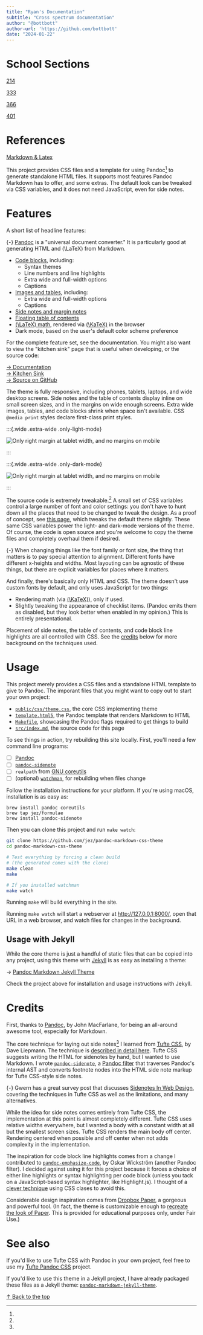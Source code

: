 ```yaml
---
title: "Ryan's Documentation"
subtitle: "Cross spectrum documentation"
author: "@bottbott"
author-url: 'https://github.com/bottbott'
date: "2024-01-22"
---
```


# School Sections

[214](214/)

[333](333/)

[366](366/)

[401](401/)

# References

[Markdown & Latex](other/markdown_latex.html)

This project provides CSS files and a template for using Pandoc[^pandoc] to
generate standalone HTML files. It supports most features Pandoc Markdown has to
offer, and some extras. The default look can be tweaked via CSS variables, and
it does not need JavaScript, even for side notes.

# Features

A short list of headline features:

[^pandoc]:
  {-} [Pandoc] is a "universal document converter." It is particularly good at
  generating HTML and \(\LaTeX\) from Markdown.

- [Code blocks](features/#code-blocks), including:
  - Syntax themes
  - Line numbers and line highlights
  - Extra wide and full-width options
  - Captions
- [Images and tables](features/#images-tables-and-captioned-code-blocks),
  including:
  - Extra wide and full-width options
  - Captions
- [Side notes and margin notes](features/#side-notes-and-margin-notes)
- [Floating table of contents](features/#table-of-contents)
- [\(\LaTeX\) math](features/#math), rendered via [\(\KaTeX\)][KaTeX] in
  the browser
- Dark mode, based on the user's default color scheme preference

For the complete feature set, see the documentation. You might also want to
view the "kitchen sink" page that is useful when developing, or the source code:

[→ Documentation](features/)\
[→ Kitchen Sink](kitchen-sink/)\
[→ Source on GitHub](https://github.com/jez/pandoc-markdown-css-theme)

The theme is fully responsive, including phones, tablets, laptops, and wide
desktop screens. Side notes and the table of contents display inline on small
screen sizes, and in the margins on wide enough screens. Extra wide images,
tables, and code blocks shrink when space isn't available. CSS `@media print`
styles declare first-class print styles.

:::{.wide .extra-wide .only-light-mode}

![Only right margin at tablet width, and no margins on mobile](img/light-mobile-responsive.png)

:::

:::{.wide .extra-wide .only-dark-mode}

![Only right margin at tablet width, and no margins on mobile](img/dark-mobile-responsive.png)

:::

The source code is extremely tweakable.[^tweakable] A small set of CSS variables
control a large number of font and color settings: you don't have to hunt down
all the places that need to be changed to tweak the design. As a proof of
concept, see [this page](paper/), which tweaks the default theme slightly. These
same CSS variables power the light- and dark-mode versions of the theme. Of
course, the code is open source and you're welcome to copy the theme files and
completely overhaul them if desired.

[^tweakable]:
  {-} When changing things like the font family or font size, the thing that
  matters is to pay special attention to alignment. Different fonts have
  different x-heights and widths. Most layouting can be agnostic of these
  things, but there are explicit variables for places where it matters.


And finally, there's basically only HTML and CSS. The theme doesn't use custom
fonts by default, and only uses JavaScript for two things:

- Rendering math (via [\(\KaTeX\)][KaTeX]), only if used.
- Slightly tweaking the appearance of checklist items. (Pandoc emits them as
  disabled, but they look better when enabled in my opinion.) This is entirely
  presentational.

Placement of side notes, the table of contents, and code block line highlights
are all controlled with CSS. See the [credits](#credits) below for more
background on the techniques used.

# Usage

This project merely provides a CSS files and a standalone HTML template to give
to Pandoc.  The imporant files that you might want to copy out to start your own
project:

- [`public/css/theme.css`], the core CSS implementing theme
- [`template.html5`], the Pandoc template that renders Markdown to HTML
- [`Makefile`], showcasing the Pandoc flags required to get things to build
- [`src/index.md`], the source code for this page

[`public/css/theme.css`]: https://github.com/jez/pandoc-markdown-css-theme/blob/master/public/css/theme.css
[`template.html5`]: https://github.com/jez/pandoc-markdown-css-theme/blob/master/template.html5
[`Makefile`]: https://github.com/jez/pandoc-markdown-css-theme/blob/master/Makefile
[`src/index.md`]: https://github.com/jez/pandoc-markdown-css-theme/blob/master/src/index.md

To see things in action, try rebuilding this site locally. First, you'll need a
few command line programs:

- [ ] [Pandoc]
- [ ] [`pandoc-sidenote`]
- [ ] `realpath` from [GNU coreutils]
- [ ] (optional) [`watchman`], for rebuilding when files change

Follow the installation instructions for your platform. If you're using macOS,
installation is as easy as:

```{.numberLines}
brew install pandoc coreutils
brew tap jez/formulae
brew install pandoc-sidenote
```

Then you can clone this project and run `make watch`:

```{.bash .numberLines .hl-7 .hl-10}
git clone https://github.com/jez/pandoc-markdown-css-theme
cd pandoc-markdown-css-theme

# Test everything by forcing a clean build
# (the generated comes with the clone)
make clean
make

# If you installed watchman
make watch
```

Running `make` will build everything in the site.

Running `make watch` will start a webserver at <http://127.0.0.1:8000/>, open
that URL in a web browser, and watch files for changes in the background.

## Usage with Jekyll

While the core theme is just a handful of static files that can be copied into
any project, using this theme with [Jekyll] is as easy as installing a theme:

→ [Pandoc Markdown Jekyll Theme][`pandoc-markdown-jekyll-theme`]

Check the project above for installation and usage instructions with Jekyll.

# Credits

First, thanks to [Pandoc], by John MacFarlane, for being an all-around awesome
tool, especially for Markdown.

The core technique for laying out side notes[^gwern] I learned from [Tufte CSS],
by Dave Liepmann. The technique is [described in detail
here][tufte-css-sidenotes]. Tufte CSS suggests writing the HTML for sidenotes by
hand, but I wanted to use Markdown. I wrote [`pandoc-sidenote`], a [Pandoc
filter] that traverses Pandoc's internal AST and converts footnote nodes into
the HTML side note markup for Tufte CSS-style side notes.

[^gwern]:
  {-} Gwern has a great survey post that discusses [Sidenotes In Web Design],
  covering the techniques in Tufte CSS as well as the limitations, and many
  alternatives.

[tufte-css-sidenotes]: https://edwardtufte.github.io/tufte-css/#sidenotes
[Sidenotes In Web Design]: https://www.gwern.net/Sidenotes

While the idea for side notes comes entirely from Tufte CSS, the implementation
at this point is almost completely different. Tufte CSS uses relative widths
everywhere, but I wanted a body with a constant width at all but the smallest
screen sizes. Tufte CSS renders the main body off center. Rendering centered
when possible and off center when not adds complexity in the implementation.

The inspiration for code block line highlights comes from a change I contributed
to [`pandoc-emphasize-code`], by Oskar Wickström (another Pandoc filter). I
decided against using it for this project because it forces a choice of either
line highlights or syntax highlighting per code block (unless you tack on a
JavaScript-based syntax highlighter, like Highlight.js). I thought of a [clever
technique](features/#line-highlight-limit) using CSS clases to avoid this.

[`pandoc-emphasize-code`]: https://github.com/owickstrom/pandoc-emphasize-code

Considerable design inspiration comes from [Dropbox Paper], a gorgeous and
powerful tool. (In fact, the theme is customizable enough to [recreate the
look of Paper](paper/). This is provided for educational purposes only, under
Fair Use.)

# See also

If you'd like to use Tufte CSS with Pandoc in your own project, feel free to use
my [Tufte Pandoc CSS] project.

[Tufte Pandoc CSS]: https://jez.io/tufte-pandoc-css/

If you'd like to use this theme in a Jekyll project, I have already packaged
these files as a Jekyll theme: [`pandoc-markdown-jekyll-theme`].

<!-- <a href="https://github.com/jez/pandoc-markdown-css-theme" class="github-corner" aria-label="View source on GitHub"><svg width="80" height="80" viewBox="0 0 250 250" style="fill:#151513; color:#fff; position: absolute; top: 0; border: 0; right: 0;" aria-hidden="true"><path d="M0,0 L115,115 L130,115 L142,142 L250,250 L250,0 Z"></path><path d="M128.3,109.0 C113.8,99.7 119.0,89.6 119.0,89.6 C122.0,82.7 120.5,78.6 120.5,78.6 C119.2,72.0 123.4,76.3 123.4,76.3 C127.3,80.9 125.5,87.3 125.5,87.3 C122.9,97.6 130.6,101.9 134.4,103.2" fill="currentColor" style="transform-origin: 130px 106px;" class="octo-arm"></path><path d="M115.0,115.0 C114.9,115.1 118.7,116.5 119.8,115.4 L133.7,101.6 C136.9,99.2 139.9,98.4 142.2,98.6 C133.8,88.0 127.5,74.4 143.8,58.0 C148.5,53.4 154.0,51.2 159.7,51.0 C160.3,49.4 163.2,43.6 171.4,40.1 C171.4,40.1 176.1,42.5 178.8,56.2 C183.1,58.6 187.2,61.8 190.9,65.4 C194.5,69.0 197.7,73.2 200.1,77.6 C213.8,80.2 216.3,84.9 216.3,84.9 C212.7,93.1 206.9,96.0 205.4,96.6 C205.1,102.4 203.0,107.8 198.3,112.5 C181.9,128.9 168.3,122.5 157.7,114.1 C157.9,116.9 156.7,120.9 152.7,124.9 L141.0,136.5 C139.8,137.7 141.6,141.9 141.8,141.8 Z" fill="currentColor" class="octo-body"></path></svg></a><style>.github-corner:hover .octo-arm{animation:octocat-wave 560ms ease-in-out}@keyframes octocat-wave{0%,100%{transform:rotate(0)}20%,60%{transform:rotate(-25deg)}40%,80%{transform:rotate(10deg)}}@media (max-width:500px){.github-corner:hover .octo-arm{animation:none}.github-corner .octo-arm{animation:octocat-wave 560ms ease-in-out}}</style> -->

<p class="signoff">
  <a href="/">↑ Back to the top</a>
</p>

[Pandoc]: https://pandoc.org/
[Pandoc filter]: https://pandoc.org/filters.html
[`pandoc-sidenote`]: https://github.com/jez/pandoc-sidenote
[GNU coreutils]: https://www.gnu.org/software/coreutils/coreutils.html
[`watchman`]: https://facebook.github.io/watchman/
[KaTeX]: https://katex.org/
[Tufte CSS]: https://edwardtufte.github.io/tufte-css/
[Dropbox Paper]: https://www.dropbox.com/paper
[`pandoc-markdown-jekyll-theme`]: https://github.com/jez/pandoc-markdown-jekyll-theme
[Jekyll]: https://jekyllrb.com
